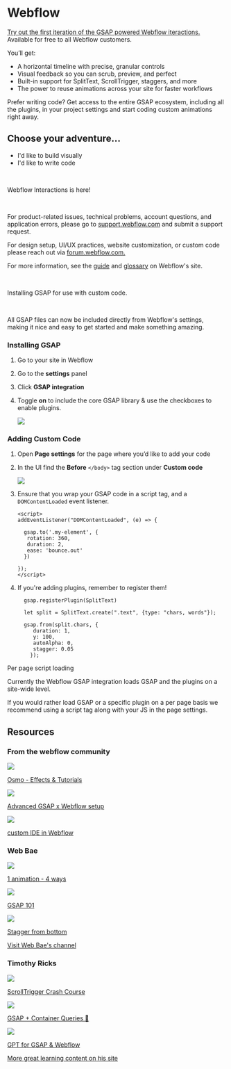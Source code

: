 # Webflow

[Try out the first iteration of the GSAP powered Webflow iteractions.](https://webflow.com/interactions-animations) Available for free to all Webflow customers.

You’ll get:

* A horizontal timeline with precise, granular controls
* Visual feedback so you can scrub, preview, and perfect
* Built-in support for SplitText, ScrollTrigger, staggers, and more
* The power to reuse animations across your site for faster workflows

Prefer writing code? Get access to the entire GSAP ecosystem, including all the plugins, in your project settings and start coding custom animations right away.

## Choose your adventure...[​](#choose-your-adventure "Direct link to Choose your adventure...")

* I'd like to build visually
* I'd like to write code

<br />

Webflow Interactions is here!

<br />

For product-related issues, technical problems, account questions, and application errors, please go to [support.webflow.com](https://support.webflow.com/) and submit a support request.

For design setup, UI/UX practices, website customization, or custom code please reach out via [forum.webflow.com.](https://forum.webflow.com/)

For more information, see the [guide](https://help.webflow.com/hc/en-us/articles/42832301823635-Intro-to-interactions-with-GSAP) and [glossary](https://help.webflow.com/hc/en-us/articles/42861691922963-Webflow-interactions-with-GSAP-glossary) on Webflow's site.

<br />

Installing GSAP for use with custom code.

<br />

All GSAP files can now be included directly from Webflow's settings, making it nice and easy to get started and make something amazing.

### Installing GSAP

1. Go to your site in Webflow

2. Go to the **settings** panel

3. Click **GSAP integration**

4. Toggle **on** to include the core GSAP library & use the checkboxes to enable plugins.

   ![](/assets/images/webflow-ui-a283b6d437385174b0eb5f82c731c917.png)

### Adding Custom Code

1. Open **Page settings** for the page where you’d like to add your code

2. In the UI find the **Before** `</body>` tag section under **Custom code**

   ![](/assets/images/bodytag-e7c8b2fd0e121058fd4baf0a0c3325fd.png)

3. Ensure that you wrap your GSAP code in a script tag, and a `DOMContentLoaded` event listener.

   ```
   <script>
   addEventListener("DOMContentLoaded", (e) => {

     gsap.to('.my-element', {
      rotation: 360,
      duration: 2,
      ease: 'bounce.out'
     })

   });
   </script>
   ```

4. If you're adding plugins, remember to register them!

   ```
     gsap.registerPlugin(SplitText) 

     let split = SplitText.create(".text", {type: "chars, words"});

     gsap.from(split.chars, {
     	duration: 1, 
     	y: 100, 
     	autoAlpha: 0, 
     	stagger: 0.05
       });
   ```

Per page script loading

Currently the Webflow GSAP integration loads GSAP and the plugins on a site-wide level.

If you would rather load GSAP or a specific plugin on a per page basis we recommend using a script tag along with your JS in the page settings.

## Resources[​](#resources "Direct link to Resources")

### From the webflow community[​](#from-the-webflow-community "Direct link to From the webflow community")

[![](/img/courses/osmo.jpg)](https://www.osmo.supply/)

[Osmo - Effects & Tutorials](https://www.osmo.supply/)

[![](/img/powerup.jpeg)](https://www.youtube.com/watch?v=dbje0UK39g)

[Advanced GSAP x Webflow setup](https://www.youtube.com/watch?v=dbje0UK39g)

[![](/img/custom-ide.jpeg)](https://www.loom.com/share/2d59330cc99c4935abe03815df76641d)

[custom IDE in Webflow](https://www.loom.com/share/2d59330cc99c4935abe03815df76641d)

### Web Bae[​](#web-bae "Direct link to Web Bae")

[![](/img/four.jpeg)](https://www.youtube.com/watch?v=5vQ23CIO6hQ)

[1 animation - 4 ways](https://www.youtube.com/watch?v=5vQ23CIO6hQ)

[![](/img/101.jpeg)](https://www.youtube.com/watch?v=NA-YNultNTo\&list=PLxl8HNCwRbBSD-rBUj-AZeXcGlMZDVXB_\&index=3)

[GSAP 101](https://www.youtube.com/watch?v=NA-YNultNTo\&list=PLxl8HNCwRbBSD-rBUj-AZeXcGlMZDVXB_\&index=3)

[![](/img/stagger.jpeg)](https://www.youtube.com/watch?v=-WALBRG6jp4)

[Stagger from bottom](https://www.youtube.com/watch?v=-WALBRG6jp4)

[Visit Web Bae's channel](https://www.youtube.com/@webbae)

### Timothy Ricks[​](#timothy-ricks "Direct link to Timothy Ricks")

[![](/img/thumbnails/t-ricks-1.jpg)](https://www.youtube.com/watch?v=m4YKslkob9Q)

[ScrollTrigger Crash Course](https://www.youtube.com/watch?v=m4YKslkob9Q)

[![](/img/thumbnails/t-ricks-2.jpg)](https://www.youtube.com/watch?v=rWmQf2KFR4k)

[GSAP + Container Queries 🤯](https://www.youtube.com/watch?v=rWmQf2KFR4k)

[![](/img/thumbnails/t-ricks-3.jpg)](https://www.youtube.com/watch?v=GTS72OESDvw)

[GPT for GSAP & Webflow](https://www.youtube.com/watch?v=GTS72OESDvw)

[More great learning content on his site](https://www.timothyricks.com/)
